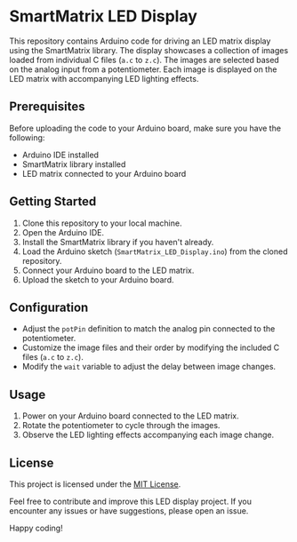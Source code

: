 # SmartMatrix LED Display

This repository contains Arduino code for driving an LED matrix display using the SmartMatrix library. The display showcases a collection of images loaded from individual C files (`a.c` to `z.c`). The images are selected based on the analog input from a potentiometer. Each image is displayed on the LED matrix with accompanying LED lighting effects.

## Prerequisites

Before uploading the code to your Arduino board, make sure you have the following:

- Arduino IDE installed
- SmartMatrix library installed
- LED matrix connected to your Arduino board

## Getting Started

1. Clone this repository to your local machine.
2. Open the Arduino IDE.
3. Install the SmartMatrix library if you haven't already.
4. Load the Arduino sketch (`SmartMatrix_LED_Display.ino`) from the cloned repository.
5. Connect your Arduino board to the LED matrix.
6. Upload the sketch to your Arduino board.

## Configuration

- Adjust the `potPin` definition to match the analog pin connected to the potentiometer.
- Customize the image files and their order by modifying the included C files (`a.c` to `z.c`).
- Modify the `wait` variable to adjust the delay between image changes.

## Usage

1. Power on your Arduino board connected to the LED matrix.
2. Rotate the potentiometer to cycle through the images.
3. Observe the LED lighting effects accompanying each image change.

## License

This project is licensed under the [MIT License](LICENSE).

Feel free to contribute and improve this LED display project. If you encounter any issues or have suggestions, please open an issue.

Happy coding!
